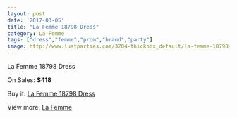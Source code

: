 ```yaml
---
layout: post
date: '2017-03-05'
title: "La Femme 18798 Dress"
category: La Femme
tags: ["dress","femme","prom","brand","party"]
image: http://www.lustparties.com/3704-thickbox_default/la-femme-18798-dress.jpg
---
```

La Femme 18798 Dress

On Sales: **$418**
<a href="https://www.lustparties.com/en/la-femme/1226-la-femme-18798-dress.html"><amp-img layout="responsive" width="600" height="600" src="//www.lustparties.com/3704-thickbox_default/la-femme-18798-dress.jpg" alt="La Femme 18798 Dress 0" /></a>
<a href="https://www.lustparties.com/en/la-femme/1226-la-femme-18798-dress.html"><amp-img layout="responsive" width="600" height="600" src="//www.lustparties.com/3705-thickbox_default/la-femme-18798-dress.jpg" alt="La Femme 18798 Dress 1" /></a>

Buy it: [La Femme 18798 Dress](https://www.lustparties.com/en/la-femme/1226-la-femme-18798-dress.html "La Femme 18798 Dress")

View more: [La Femme](https://www.lustparties.com/en/4-la-femme "La Femme")
